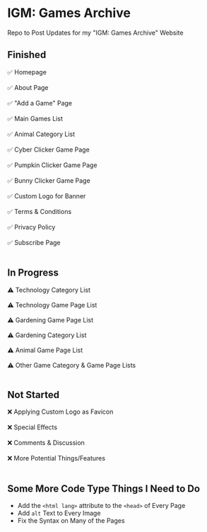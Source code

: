 # IGM: Games Archive
Repo to Post Updates for my "IGM: Games Archive" Website

## Finished

✅ Homepage <br></br>
✅ About Page<br></br>
✅ "Add a Game" Page<br></br>
✅ Main Games List <br></br>
✅ Animal Category List <br></br>
✅ Cyber Clicker Game Page <br></br>
✅ Pumpkin Clicker Game Page <br></br>
✅ Bunny Clicker Game Page <br></br>
✅ Custom Logo for Banner <br></br>
✅ Terms & Conditions <br></br>
✅ Privacy Policy <br></br>
✅ Subscribe Page <br></br>

## In Progress

⚠️ Technology Category List <br></br>
⚠️ Technology Game Page List <br></br>
⚠️ Gardening Game Page List <br></br>
⚠️ Gardening Category List <br></br>
⚠️ Animal Game Page List <br></br>
⚠️ Other Game Category & Game Page Lists <br></br>


## Not Started

❌ Applying Custom Logo as Favicon <br></br>
❌ Special Effects <br></br>
❌ Comments & Discussion <br></br>
❌ More Potential Things/Features <br></br>

## Some More Code Type Things I Need to Do

* Add the `<html lang>` attribute to the `<head>` of Every Page
* Add `alt` Text to Every Image
* Fix the Syntax on Many of the Pages

